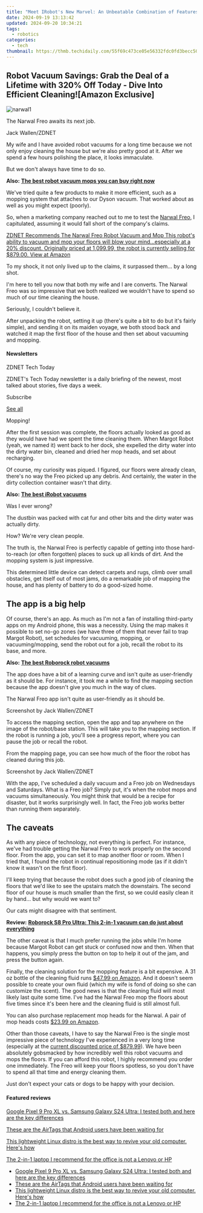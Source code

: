 ```yaml
---
title: "Meet IRobot's New Marvel: An Unbeatable Combination of Features and Affordability in the Roomba Series | TechInsights"
date: 2024-09-19 13:13:42
updated: 2024-09-20 10:34:21
tags:
  - robotics
categories:
  - tech
thumbnail: https://thmb.techidaily.com/55f69c473ce05e56332fdc0fd3becc5010779e559c1a26eb52ce7f94ac706c0b.jpg
---
```


## Robot Vacuum Savings: Grab the Deal of a Lifetime with 320% Off Today - Dive Into Efficient Cleaning![Amazon Exclusive]

![narwal1](https://www.zdnet.com/a/img/resize/42c3d9548304fcb80f07ba0db976a0a20e998fd1/2023/08/29/18dfa70c-cb39-4d7c-ad54-91dc6aba528c/narwal1.jpg?auto=webp&width=1280)

The Narwal Freo awaits its next job.

Jack Wallen/ZDNET

My wife and I have avoided robot vacuums for a long time because we not only enjoy cleaning the house but we're also pretty good at it. After we spend a few hours polishing the place, it looks immaculate.

But we don't always have time to do so.

**Also:** [**The best robot vacuum mops you can buy right now**](https://www.zdnet.com/home-and-office/kitchen-household/best-robot-vacuum-mop/)

We've tried quite a few products to make it more efficient, such as a mopping system that attaches to our Dyson vacuum. That worked about as well as you might expect (poorly). 

So, when a marketing company reached out to me to test the [Narwal Freo](https://buy.geni.us/Proxy.ashx?TSID=368250&GR%5FURL=https%3A%2F%2Fwww.amazon.com%2FFreo-Washing-Cleaner-Display-Arcuate-Route%2Fdp%2FB0B4D99WGK%3Ftag%3Dzd-buy-button-20%26ascsubtag%3D%5F%5FCOM%5FCLICK%5FID%5F%5F%7C21a0e4f7-2cf5-487a-a5d5-ea937f641e53%7Cdtp&dtb=1), I capitulated, assuming it would fall short of the company's claims.

[ZDNET Recommends The Narwal Freo Robot Vacuum and Mop This robot's ability to vacuum and mop your floors will blow your mind...especially at a 20% discount. Originally priced at 1,099.99, the robot is currently selling for $879.00. View at Amazon](https://buy.geni.us/Proxy.ashx?TSID=368250&GR%5FURL=https%3A%2F%2Fwww.amazon.com%2FFreo-Washing-Cleaner-Display-Arcuate-Route%2Fdp%2FB0B4D99WGK%3Ftag%3Dzd-buy-button-20%26ascsubtag%3D%5F%5FCOM%5FCLICK%5FID%5F%5F%7C21a0e4f7-2cf5-487a-a5d5-ea937f641e53%7Cdtp&dtb=1)

To my shock, it not only lived up to the claims, it surpassed them… by a long shot.

I'm here to tell you now that both my wife and I are converts. The Narwal Freo was so impressive that we both realized we wouldn't have to spend so much of our time cleaning the house. 

Seriously, I couldn't believe it.

After unpacking the robot, setting it up (there's quite a bit to do but it's fairly simple), and sending it on its maiden voyage, we both stood back and watched it map the first floor of the house and then set about vacuuming and mopping.

#### Newsletters

ZDNET Tech Today

ZDNET's Tech Today newsletter is a daily briefing of the newest, most talked about stories, five days a week.

 Subscribe

[See all](https://www.zdnet.com/newsletters/)

Mopping!

After the first session was complete, the floors actually looked as good as they would have had we spent the time cleaning them. When Margot Robot (yeah, we named it) went back to her dock, she expelled the dirty water into the dirty water bin, cleaned and dried her mop heads, and set about recharging.

Of course, my curiosity was piqued. I figured, our floors were already clean, there's no way the Freo picked up any debris. And certainly, the water in the dirty collection container wasn't that dirty.

**Also:** [**The best iRobot vacuums**](https://www.zdnet.com/home-and-office/best-irobot-vacuum/)

Was I ever wrong? 

The dustbin was packed with cat fur and other bits and the dirty water was actually dirty.

How? We're very clean people.

The truth is, the Narwal Freo is perfectly capable of getting into those hard-to-reach (or often forgotten) places to suck up all kinds of dirt. And the mopping system is just impressive.

This determined little device can detect carpets and rugs, climb over small obstacles, get itself out of most jams, do a remarkable job of mapping the house, and has plenty of battery to do a good-sized home. 

## The app is a big help

Of course, there's an app. As much as I'm not a fan of installing third-party apps on my Android phone, this was a necessity. Using the map makes it possible to set no-go zones (we have three of them that never fail to trap Margot Robot), set schedules for vacuuming, mopping, or vacuuming/mopping, send the robot out for a job, recall the robot to its base, and more. 

**Also:** [**The best Roborock robot vacuums**](https://www.zdnet.com/home-and-office/kitchen-household/best-roborock-robot-vacuum/)

The app does have a bit of a learning curve and isn't quite as user-friendly as it should be. For instance, it took me a while to find the mapping section because the app doesn't give you much in the way of clues.

The Narwal Freo app isn't quite as user-friendly as it should be.

Screenshot by Jack Wallen/ZDNET

To access the mapping section, open the app and tap anywhere on the image of the robot/base station. This will take you to the mapping section. If the robot is running a job, you'll see a progress report, where you can pause the job or recall the robot.

From the mapping page, you can see how much of the floor the robot has cleaned during this job.

Screenshot by Jack Wallen/ZDNET

With the app, I've scheduled a daily vacuum and a Freo job on Wednesdays and Saturdays. What is a Freo job? Simply put, it's when the robot mops and vacuums simultaneously. You might think that would be a recipe for disaster, but it works surprisingly well. In fact, the Freo job works better than running them separately. 

## The caveats

As with any piece of technology, not everything is perfect. For instance, we've had trouble getting the Narwal Freo to work properly on the second floor. From the app, you can set it to map another floor or room. When I tried that, I found the robot in continual repositioning mode (as if it didn't know it wasn't on the first floor). 

I'll keep trying that because the robot does such a good job of cleaning the floors that we'd like to see the upstairs match the downstairs. The second floor of our house is much smaller than the first, so we could easily clean it by hand… but why would we want to?

Our cats might disagree with that sentiment. 

**Review:** [**Roborock S8 Pro Ultra: This 2-in-1 vacuum can do just about everything**](https://www.zdnet.com/home-and-office/kitchen-household/roborock-s8-pro-ultra-review/)

The other caveat is that I much prefer running the jobs while I'm home because Margot Robot can get stuck or confused now and then. When that happens, you simply press the button on top to help it out of the jam, and press the button again. 

Finally, the cleaning solution for the mopping feature is a bit expensive. A 31 oz bottle of the cleaning fluid runs [$47.99 on Amazon](https://buy.geni.us/Proxy.ashx?TSID=368250&GR%5FURL=https%3A%2F%2Fwww.amazon.com%2FNARWAL-Specially-Formulated-Cleaner-Versatile%2Fdp%2FB0BJ1NMXGG%2F%3Ftag%3Dzd-buy-button-20%26ascsubtag%3D%5F%5FCOM%5FCLICK%5FID%5F%5F%7C21a0e4f7-2cf5-487a-a5d5-ea937f641e53%7Cdtp&dtb=1). And it doesn't seem possible to create your own fluid (which my wife is fond of doing so she can customize the scent). The good news is that the cleaning fluid will most likely last quite some time. I've had the Narwal Freo mop the floors about five times since it's been here and the cleaning fluid is still almost full. 

You can also purchase replacement mop heads for the Narwal. A pair of mop heads costs [$23.99 on Amazon](https://buy.geni.us/Proxy.ashx?TSID=368250&GR%5FURL=https%3A%2F%2Fwww.amazon.com%2FNarwal-Cloth-Versatile-Clean-Robot%2Fdp%2FB0BHP21LNG%2F%3Ftag%3Dzd-buy-button-20%26ascsubtag%3D%5F%5FCOM%5FCLICK%5FID%5F%5F%7C21a0e4f7-2cf5-487a-a5d5-ea937f641e53%7Cdtp&dtb=1). 

Other than those caveats, I have to say the Narwal Freo is the single most impressive piece of technology I've experienced in a very long time (especially at the [current discounted price of $879.99](https://buy.geni.us/Proxy.ashx?TSID=368250&GR%5FURL=https%3A%2F%2Fwww.amazon.com%2FFreo-Washing-Cleaner-Display-Arcuate-Route%2Fdp%2FB0B4D99WGK%3Fth%3D1%26tag%3Dzd-buy-button-20%26ascsubtag%3D%5F%5FCOM%5FCLICK%5FID%5F%5F%7C21a0e4f7-2cf5-487a-a5d5-ea937f641e53%7Cdtp&dtb=1)). We have been absolutely gobsmacked by how incredibly well this robot vacuums and mops the floors. If you can afford this robot, I highly recommend you order one immediately. The Freo will keep your floors spotless, so you don't have to spend all that time and energy cleaning them.

Just don't expect your cats or dogs to be happy with your decision. 

#### Featured reviews

[Google Pixel 9 Pro XL vs. Samsung Galaxy S24 Ultra: I tested both and here are the key differences](https://www.zdnet.com/article/google-pixel-9-pro-xl-vs-samsung-galaxy-s24-ultra/ "Google Pixel 9 Pro XL vs. Samsung Galaxy S24 Ultra: I tested both and here are the key differences")

[These are the AirTags that Android users have been waiting for](https://www.zdnet.com/article/these-are-the-airtags-that-android-users-have-been-waiting-for/ "These are the AirTags that Android users have been waiting for")

[This lightweight Linux distro is the best way to revive your old computer. Here's how](https://www.zdnet.com/article/this-lightweight-linux-distro-is-the-best-way-to-revive-your-old-computer-heres-how/ "This lightweight Linux distro is the best way to revive your old computer. Here's how")

[The 2-in-1 laptop I recommend for the office is not a Lenovo or HP](https://www.zdnet.com/article/one-of-the-most-versatile-2-in-1-laptops-ive-tested-is-not-a-lenovo-or-hp/ "The 2-in-1 laptop I recommend for the office is not a Lenovo or HP")

* [Google Pixel 9 Pro XL vs. Samsung Galaxy S24 Ultra: I tested both and here are the key differences](https://www.zdnet.com/article/google-pixel-9-pro-xl-vs-samsung-galaxy-s24-ultra/ "Google Pixel 9 Pro XL vs. Samsung Galaxy S24 Ultra: I tested both and here are the key differences")
* [These are the AirTags that Android users have been waiting for](https://www.zdnet.com/article/these-are-the-airtags-that-android-users-have-been-waiting-for/ "These are the AirTags that Android users have been waiting for")
* [This lightweight Linux distro is the best way to revive your old computer. Here's how](https://www.zdnet.com/article/this-lightweight-linux-distro-is-the-best-way-to-revive-your-old-computer-heres-how/ "This lightweight Linux distro is the best way to revive your old computer. Here's how")
* [The 2-in-1 laptop I recommend for the office is not a Lenovo or HP](https://www.zdnet.com/article/one-of-the-most-versatile-2-in-1-laptops-ive-tested-is-not-a-lenovo-or-hp/ "The 2-in-1 laptop I recommend for the office is not a Lenovo or HP")

<ins class="adsbygoogle"
     style="display:block"
     data-ad-format="autorelaxed"
     data-ad-client="ca-pub-7571918770474297"
     data-ad-slot="1223367746"></ins>



<ins class="adsbygoogle"
     style="display:block"
     data-ad-client="ca-pub-7571918770474297"
     data-ad-slot="8358498916"
     data-ad-format="auto"
     data-full-width-responsive="true"></ins>
